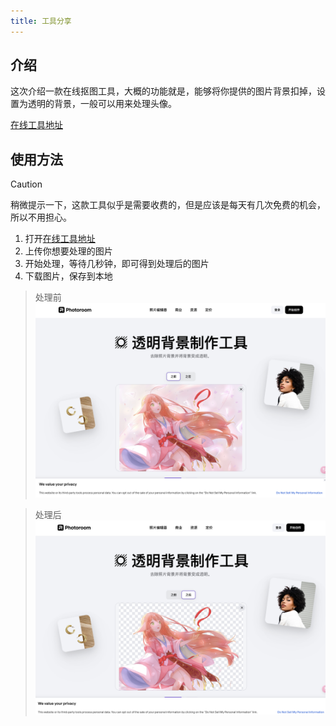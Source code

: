 ```yaml
---
title: 工具分享
---
```



## 介绍

这次介绍一款在线抠图工具，大概的功能就是，能够将你提供的图片背景扣掉，设置为透明的背景，一般可以用来处理头像。

[在线工具地址](https://www.photoroom.com/zh/tools/transparent-background)



## 使用方法

> [!CAUTION]
> 稍微提示一下，这款工具似乎是需要收费的，但是应该是每天有几次免费的机会，所以不用担心。


1. 打开[在线工具地址](https://www.photoroom.com/zh/tools/transparent-background)
2. 上传你想要处理的图片
3. 开始处理，等待几秒钟，即可得到处理后的图片
4. 下载图片，保存到本地

> 处理前
![处理前](./001.png)

> 处理后
![处理后](./002.png)
